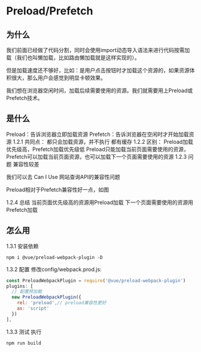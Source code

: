 # Preload/Prefetch

## 为什么

我们前面已经做了代码分割，同时会使用import动态导入语法来进行代码按需加载（我们也叫懒加载，比如路由懒加载就是这样实现的）。

但是加载速度还不够好，比如：是用户点击按钮时才加载这个资源的，如果资源体积很大，那么用户会感觉到明显卡顿效果。

我们想在浏览器空闲时间，加载后续需要使用的资源。我们就需要用上Preload或Prefetch技术。

## 是什么

Preload：告诉浏览器立即加载资源
Prefetch：告诉浏览器在空闲时才开始加载资源
1.2.1 共同点：
都只会加载资源，并不执行
都有缓存
1.2.2 区别：
Preload加载优先级高，Prefetch加载优先级低
Preload只能加载当前页面需要使用的资源，Prefetch可以加载当前页面资源，也可以加载下一个页面需要使用的资源
1.2.3 问题
兼容性较差

我们可以去 Can I Use 网站查询API的兼容性问题

Preload相对于Prefetch兼容性好一点，如图



1.2.4 总结
当前页面优先级高的资源用Preload加载
下一个页面需要使用的资源用Prefetch加载

## 怎么用

1.3.1 安装依赖

```shell
npm i @vue/preload-webpack-plugin -D
```

1.3.2 配置
修改config/webpack.prod.js:

```js
const PreloadWebpackPlugin = require('@vue/preload-webpack-plugin')
plugins: [
  // 配置预加载
  new PreloadWebpackPlugin({
    rel: 'preload',// preload兼容性更好
    as: 'script'
  })
],
```

1.3.3 测试
执行

```shell
npm run build
```



